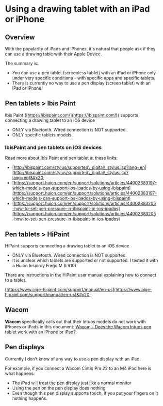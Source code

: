 # Using a drawing tablet with an iPad or iPhone

## Overview

With the popularity of iPads and iPhones, it's natural that people ask if they can use a drawing table with their Apple Device.

The summary is:

* You can use a pen tablet (screenless tablet) with an iPad or iPhone only under very specific conditions - with specific apps and specific tablets.
* There is currently no way to use a pen display (screen tablet) with an iPad or iPhone.

## Pen tablets > Ibis Paint

Ibis Paint ([https://ibispaint.com/](https://ibispaint.com/)) supports connecting a drawing tablet to an iOS device

* ONLY via Bluetooth. Wired connection is NOT supported.
* ONLY specific tablets models.

### IbisPaint and pen tablets on iOS devices

Read more about Ibis Paint and pen tablet at these links:

* [http://ibispaint.com/stylus/supported\_digital\_stylus.jsp?lang=en](http://ibispaint.com/stylus/supported\_digital\_stylus.jsp?lang=en)&#x20;
* [https://support.huion.com/en/support/solutions/articles/44002383197-which-models-can-support-ios-ipados-by-using-ibispaint](https://support.huion.com/en/support/solutions/articles/44002383197-which-models-can-support-ios-ipados-by-using-ibispaint) &#x20;
* [https://support.huion.com/en/support/solutions/articles/44002383205-how-to-set-pen-pressure-in-ibispaint-in-ios-ipados](https://support.huion.com/en/support/solutions/articles/44002383205-how-to-set-pen-pressure-in-ibispaint-in-ios-ipados)

## Pen tablets > HiPaint

HiPaint supports connecting a drawing tablet to an iOS device

* ONLY via Bluetooth. Wired connection is NOT supported.
* It is unclear which tablets are supported or not supported. I tested it with a Huion Inspiroy Frego M (L610)

There are instructions in the HiPaint user manual explaining how to connect to a tablet.

[https://www.aige-hipaint.com/support/manual/en-us](https://www.aige-hipaint.com/support/manual/en-us)&#x20;

## Wacom

**Wacom** specifically calls out that their Intuos models do not work with iPhones or iPads in this document: [Wacom - Does the Wacom Intuos pen tablet work with an iPhone or iPad?](https://support.wacom.com/hc/en-us/articles/1500006331582-Does-the-Wacom-Intuos-pen-tablet-work-with-an-iPhone-or-iPad-)

## Pen displays

Currently I don't know of any way to use a pen display with an iPad.

For example, if you connect a Wacom Cintiq Pro 22 to an M4 iPad here is what happens:

* The iPad will treat the pen display just like a normal monitor
* Using the pen on the pen display does nothing
* Even though this pen display supports touch, if you put your fingers on it nothing happens.

